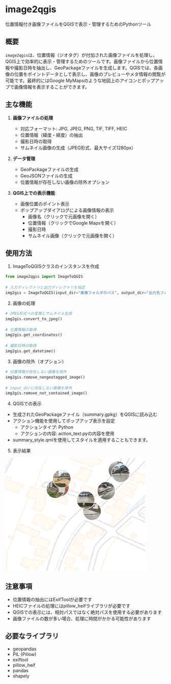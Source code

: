 # image2qgis

位置情報付き画像ファイルをQGISで表示・管理するためのPythonツール

## 概要

`image2qgis`は、位置情報（ジオタグ）が付加された画像ファイルを処理し、QGIS上で効率的に表示・管理するためのツールです。画像ファイルから位置情報や撮影日時を抽出し、GeoPackageファイルを生成します。QGISでは、各画像の位置をポイントデータとして表示し、画像のプレビューやメタ情報の閲覧が可能です。最終的にはGoogle MyMapsのような地図上のアイコンとポップアップで画像情報を表示することができます。

## 主な機能

1. **画像ファイルの処理**
   - 対応フォーマット: JPG, JPEG, PNG, TIF, TIFF, HEIC
   - 位置情報（緯度・経度）の抽出
   - 撮影日時の取得
   - サムネイル画像の生成（JPEG形式、最大サイズ1280px）

2. **データ管理**
   - GeoPackageファイルの生成
   - GeoJSONファイルの生成
   - 位置情報が存在しない画像の除外オプション

3. **QGIS上での表示機能**
   - 画像位置のポイント表示
   - ポップアップダイアログによる画像情報の表示
     - 画像名（クリックで元画像を開く）
     - 位置情報（クリックでGoogle Mapsを開く）
     - 撮影日時
     - サムネイル画像（クリックで元画像を開く）

## 使用方法

1. ImageToQGISクラスのインスタンスを作成
```python
from image2qgis import ImageToQGIS

# 入力ディレクトリと出力ディレクトリを指定
img2gis = ImageToQGIS(input_dir="画像フォルダのパス", output_dir="出力先フォルダのパス")
```

2. 画像の処理
```python
# JPEG形式への変換とサムネイル生成
img2gis.convert_to_jpeg()

# 位置情報の取得
img2gis.get_coordinates()

# 撮影日時の取得
img2gis.get_datetime()
```

3. 画像の除外（オプション）
```python
# 位置情報が存在しない画像を除外
img2gis.remove_nongeotagged_image()

# input_dirに存在しない画像を除外
img2gis.remove_not_contained_image()

```

4. QGISでの表示
- 生成されたGeoPackageファイル（summary.gpkg）をQGISに読み込む
- アクション機能を使用してポップアップ表示を設定
  - アクションタイプ: Python
  - アクションの内容: action_text.pyの内容を使用
- summary_style.qmlを使用してスタイルを適用することもできます。

5. 表示結果

![QGISの表示例 (背景は地理院地図を利用)](/image2qgis/sample.png)


## 注意事項

- 位置情報の抽出にはExifToolが必要です
- HEICファイルの処理にはpillow_heifライブラリが必要です
- QGISでの表示には、相対パスではなく絶対パスを使用する必要があります
- 画像ファイルの数が多い場合、処理に時間がかかる可能性があります

## 必要なライブラリ

- geopandas
- PIL (Pillow)
- exiftool
- pillow_heif
- pandas
- shapely
